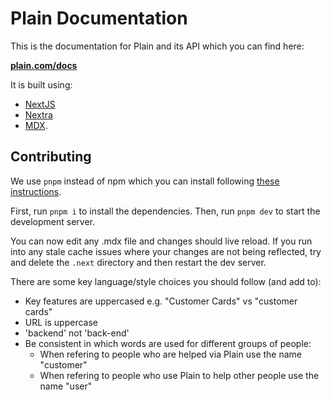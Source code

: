 # Plain Documentation

This is the documentation for Plain and its API which you can find here:

[**plain.com/docs**](https://plain.com/docs)

It is built using:

- [NextJS](https://nextjs.org/)
- [Nextra](https://nextra.site/)
- [MDX](https://mdxjs.com/).

## Contributing

We use `pnpm` instead of npm which you can install following [these instructions](https://pnpm.io/installation).

First, run `pnpm i` to install the dependencies. Then, run `pnpm dev` to start the development server.

You can now edit any .mdx file and changes should live reload. If you run into any stale cache issues where your changes are not being reflected, try and delete the `.next` directory and then restart the dev server.

There are some key language/style choices you should follow (and add to):

- Key features are uppercased e.g. "Customer Cards" vs "customer cards"
- URL is uppercase
- 'backend' not 'back-end'
- Be consistent in which words are used for different groups of people:
  - When refering to people who are helped via Plain use the name "customer"
  - When refering to people who use Plain to help other people use the name "user"
